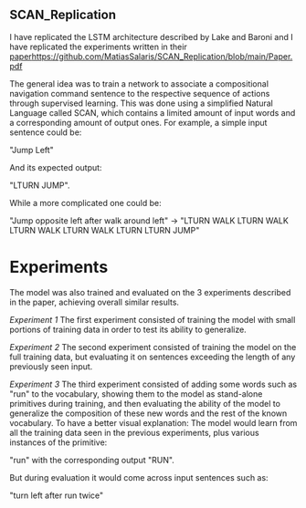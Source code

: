 ## SCAN_Replication

I have replicated the LSTM architecture described by Lake and Baroni and I have replicated the experiments written in their [paper](https://github.com/MatiasSalaris/SCAN_Replication/blob/main/Paper.pdf)https://github.com/MatiasSalaris/SCAN_Replication/blob/main/Paper.pdf 

The general idea was to train a network to associate a compositional navigation command sentence to the respective sequence of actions through supervised learning.
This was done using a simplified Natural Language called SCAN, which contains a limited amount of input words and a corresponding amount of output ones.
For example, a simple input sentence could be:

"Jump Left"

And its expected output:

"LTURN JUMP".

While a more complicated one could be:

"Jump opposite left after walk around left"  -> "LTURN WALK LTURN WALK LTURN WALK LTURN WALK
LTURN LTURN JUMP"



# Experiments

The model was also trained and evaluated on the 3 experiments described in the paper, achieving overall similar results.


*Experiment 1*
The first experiment consisted of training the model with small portions of training data in order to test its ability to generalize.


*Experiment 2*
The second experiment consisted of training the model on the full training data, but evaluating it on sentences exceeding the length of any previously seen input.

*Experiment 3*
The third experiment consisted of adding some words such as "run" to the vocabulary, showing them to the model as stand-alone primitives during training, and then evaluating the ability of the model to generalize the composition of these new words and the rest of the known vocabulary.
To have a better visual explanation:
The model would learn from all the training data seen in the previous experiments, plus various instances of the primitive:

"run" with the corresponding output "RUN".


But during evaluation it would come across input sentences such as:

"turn left after run twice"



